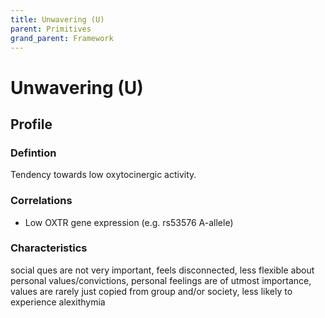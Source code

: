 ```yaml
---
title: Unwavering (U)
parent: Primitives
grand_parent: Framework
---
```


# Unwavering (U)

## Profile

### Defintion

Tendency towards low oxytocinergic activity.

### Correlations

* Low OXTR gene expression (e.g. rs53576 A-allele)

### Characteristics

social ques are not very important, feels disconnected, less flexible about personal values/convictions, personal feelings are of utmost importance, values are rarely just copied from group and/or society, less likely to experience alexithymia